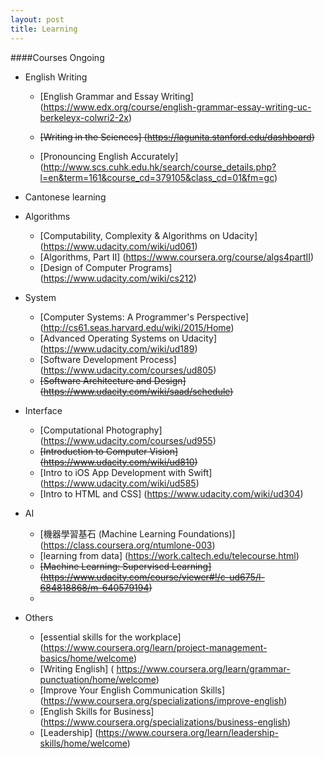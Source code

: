 ```yaml
---
layout: post
title: Learning
---
```

####Courses Ongoing
  * English Writing 
       - [English Grammar and Essay Writing] (https://www.edx.org/course/english-grammar-essay-writing-uc-berkeleyx-colwri2-2x)
       - ~~[Writing in the Sciences] (https://lagunita.stanford.edu/dashboard)~~

       - [Pronouncing English Accurately] (http://www.scs.cuhk.edu.hk/search/course_details.php?l=en&term=161&course_cd=379105&class_cd=01&fm=gc)

  *  Cantonese learning 
   

  * Algorithms
     - [Computability, Complexity & Algorithms on Udacity] (https://www.udacity.com/wiki/ud061) 
     - [Algorithms, Part II] (https://www.coursera.org/course/algs4partII)  
     - [Design of Computer Programs] (https://www.udacity.com/wiki/cs212)

  * System  
     - [Computer Systems: A Programmer's Perspective] (http://cs61.seas.harvard.edu/wiki/2015/Home)
     - [Advanced Operating Systems on Udacity] (https://www.udacity.com/wiki/ud189) 
     - [Software Development Process] (https://www.udacity.com/courses/ud805)
     - ~~[Software Architecture and Design] (https://www.udacity.com/wiki/saad/schedule)~~

  * Interface
     - [Computational Photography] (https://www.udacity.com/courses/ud955)
     - ~~[Introduction to Computer Vision] (https://www.udacity.com/wiki/ud810)~~
     - [Intro to iOS App Development with Swift] (https://www.udacity.com/wiki/ud585)
     - [Intro to HTML and CSS] (https://www.udacity.com/wiki/ud304)
 
  * AI
     - [機器學習基石 (Machine Learning Foundations)] (https://class.coursera.org/ntumlone-003)
     - [learning from data] (https://work.caltech.edu/telecourse.html)
     - ~~[Machine Learning: Supervised Learning] (https://www.udacity.com/course/viewer#!/c-ud675/l-684818868/m-640579194)~~
     - 

  * Others
     - [essential skills for the workplace] (https://www.coursera.org/learn/project-management-basics/home/welcome)
     - [Writing English] ( https://www.coursera.org/learn/grammar-punctuation/home/welcome)
     - [Improve Your English Communication Skills] (https://www.coursera.org/specializations/improve-english)
     - [English Skills for Business] (https://www.coursera.org/specializations/business-english)
     - [Leadership] (https://www.coursera.org/learn/leadership-skills/home/welcome)


